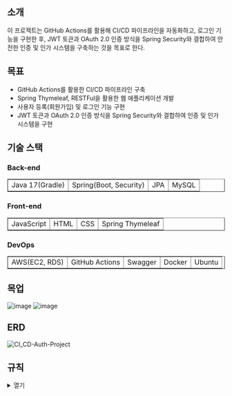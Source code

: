 ## 소개
이 프로젝트는 GitHub Actions를 활용해 CI/CD 파이프라인을 자동화하고, 로그인 기능을 구현한 후, JWT 토큰과 OAuth 2.0 인증 방식을 Spring Security와 결합하여 안전한 인증 및 인가 시스템을 구축하는 것을 목표로 한다.

## 목표
- GitHub Actions를 활용한 CI/CD 파이프라인 구축
- Spring Thymeleaf, RESTFul을 활용한 웹 애플리케이션 개발
- 사용자 등록(회원가입) 및 로그인 기능 구현
- JWT 토큰과 OAuth 2.0 인증 방식을 Spring Security와 결합하여 인증 및 인가 시스템을 구현

## 기술 스택
### Back-end
<table border="1">
  <tr>
    <td>Java 17(Gradle)</td>
    <td>Spring(Boot, Security)</td>
    <td>JPA</td>
    <td>MySQL</td>
  </tr>
</table>

### Front-end
<table border="1">
  <tr>
    <td>JavaScript</td>
    <td>HTML</td>
    <td>CSS</td>
    <td>Spring Thymeleaf</td>
  </tr>
</table>

### DevOps
<table border="1">
  <tr>
    <td>AWS(EC2, RDS)</td>
    <td>GitHub Actions</td>
    <td>Swagger</td>
    <td>Docker</td>
    <td>Ubuntu</td>
  </tr>
</table>

## 목업
![image](https://github.com/user-attachments/assets/093e476e-9f60-46d2-958a-599f24564de3)
![image](https://github.com/user-attachments/assets/7ba1eb55-f38a-4e08-84c9-ec90ec8cc08c)

## ERD
![CI_CD-Auth-Project](https://github.com/user-attachments/assets/23b51f1c-d4ef-4b3f-a8ea-21ed87ba4c39)  

## 규칙
<details>
<summary>열기</summary>

## branch rule
<table border="1">
  <thead>
    <tr>
      <th>Type</b></th>
      <th>Description</th>      
    </tr>
  </thead>
  <tbody>
    <tr>
      <td>main</td>
      <td>최종 배포 버전의 코드가 유지되는 브랜치</td>            
    </tr>
    <tr>
      <td>feature</td>
      <td>새로운 기능 개발을 위한 독립적인 브랜치로, 개발 후 main에 병합</td>            
    </tr>
  </tbody>
</table>

GitHub Flow 전략을 선택하게 되었다.<br><br>
이 전략을 선택한 이유는 브랜치 구조와 규칙이 직관적이고 간단하여 소규모 개인 사이드 프로젝트에 적합하다. 또한, PR 방식의 자동화 시스템이 release 브랜치 역할을 대체할 수 있어, CI/CD를 활용한 자동화된 배포와 결합하면 더 유연하고 효율적인 개발이 가능하다.

## commit rule
<table border="1">
  <thead>
    <tr>
      <th>Type</b></th>
      <th>Description</th>      
    </tr>
  </thead>
  <tbody>
    <tr>
      <td><b>feature</b></td>
      <td>새로운 기능 추가</td>      
    </tr>
    <tr>
      <td><b>fix</b></td>
      <td>버그 수정</td>      
    </tr>
    <tr>
      <td><b>test</b></td>
      <td>테스트 코드</td>      
    </tr>
  </tbody>
</table>

### Example
<table border="1">
  <thead>
    <tr>
      <th>Type</b></th>
      <th>Issue Number</b></th>
      <th>Description</th>      
    </tr>
  </thead>
  <tbody>
    <tr>
      <td>feat</td>
      <td>#01</td>      
      <td>기능 구현</td>      
    </tr>
  </tbody>
</table>

</details>

